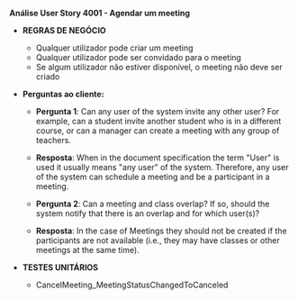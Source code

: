 **Análise User Story 4001 - Agendar um meeting**


* **REGRAS DE NEGÓCIO**

    * Qualquer utilizador pode criar um meeting
    * Qualquer utilizador pode ser convidado para o meeting
    * Se algum utilizador não estiver disponível, o meeting não deve ser criado



* **Perguntas ao cliente:**

    * **Pergunta 1**: Can any user of the system invite any other user? For example, can a student invite another student who is in a different course, or can a manager can create a meeting with any group of teachers.
    * **Resposta**: When in the document specification the term "User" is used it usually means "any user" of the system. Therefore, any user of the system can schedule a meeting and be a participant in a meeting.

    * **Pergunta 2**: Can a meeting and class overlap? If so, should the system notify that there is an overlap and for which user(s)?
    * **Resposta**: In the case of Meetings they should not be created if the participants are not available (i.e., they may have classes or other meetings at the same time).



* **TESTES UNITÁRIOS**

    * CancelMeeting_MeetingStatusChangedToCanceled